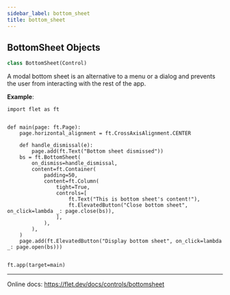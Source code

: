 ```yaml
---
sidebar_label: bottom_sheet
title: bottom_sheet
---
```


## BottomSheet Objects

```python
class BottomSheet(Control)
```

A modal bottom sheet is an alternative to a menu or a dialog and prevents the user from interacting with the rest of the app.

**Example**:

```
import flet as ft


def main(page: ft.Page):
    page.horizontal_alignment = ft.CrossAxisAlignment.CENTER

    def handle_dismissal(e):
        page.add(ft.Text("Bottom sheet dismissed"))
    bs = ft.BottomSheet(
        on_dismiss=handle_dismissal,
        content=ft.Container(
            padding=50,
            content=ft.Column(
                tight=True,
                controls=[
                    ft.Text("This is bottom sheet's content!"),
                    ft.ElevatedButton("Close bottom sheet", on_click=lambda _: page.close(bs)),
                ],
            ),
        ),
    )
    page.add(ft.ElevatedButton("Display bottom sheet", on_click=lambda _: page.open(bs)))


ft.app(target=main)
```
  
  -----
  
  Online docs: https://flet.dev/docs/controls/bottomsheet


